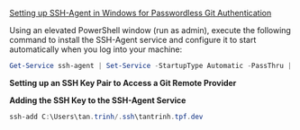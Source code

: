 [Setting up SSH-Agent in Windows for Passwordless Git Authentication](https://interworks.com/blog/2021/09/15/setting-up-ssh-agent-in-windows-for-passwordless-git-authentication/)

Using an elevated PowerShell window (run as admin), execute the following command to install the SSH-Agent service and configure it to start automatically when you log into your machine:

```powershell
Get-Service ssh-agent | Set-Service -StartupType Automatic -PassThru | Start-Service
```
**Setting up an SSH Key Pair to Access a Git Remote Provider**

**Adding the SSH Key to the SSH-Agent Service**
```powershell
ssh-add C:\Users\tan.trinh/.ssh\tantrinh.tpf.dev
```
